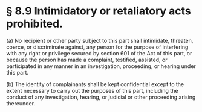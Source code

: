 # § 8.9   Intimidatory or retaliatory acts prohibited.

(a) No recipient or other party subject to this part shall intimidate, threaten, coerce, or discriminate against, any person for the purpose of interfering with any right or privilege secured by section 601 of the Act of this part, or because the person has made a complaint, testified, assisted, or participated in any manner in an investigation, proceeding, or hearing under this part. 


(b) The identity of complainants shall be kept confidential except to the extent necessary to carry out the purposes of this part, including the conduct of any investigation, hearing, or judicial or other proceeding arising thereunder. 




